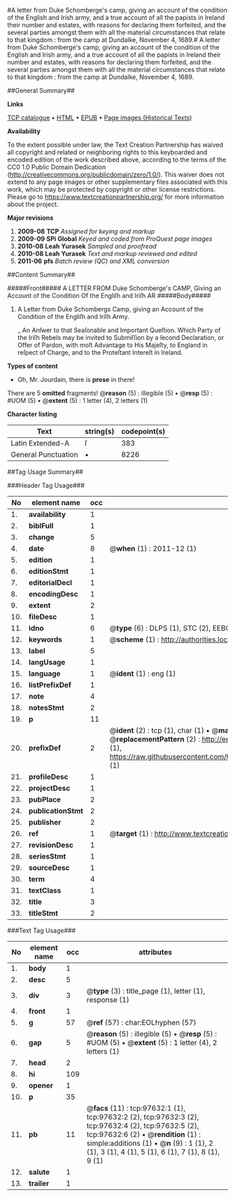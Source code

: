 #A letter from Duke Schomberge's camp, giving an account of the condition of the English and Irish army, and a true account of all the papists in Ireland their number and estates, with reasons for declaring them forfeited, and the several parties amongst them with all the material circumstances that relate to that kingdom : from the camp at Dundalke, November 4, 1689.#
A letter from Duke Schomberge's camp, giving an account of the condition of the English and Irish army, and a true account of all the papists in Ireland their number and estates, with reasons for declaring them forfeited, and the several parties amongst them with all the material circumstances that relate to that kingdom : from the camp at Dundalke, November 4, 1689.

##General Summary##

**Links**

[TCP catalogue](http://www.ota.ox.ac.uk/tcp/)  • 
[HTML](http://tei.it.ox.ac.uk/tcp/Texts-HTML/free/A48/A48054.html)  • 
[EPUB](http://tei.it.ox.ac.uk/tcp/Texts-EPUB/free/A48/A48054.epub) • 
[Page images (Historical Texts)](https://historicaltexts.jisc.ac.uk/eebo-13111108e)

**Availability**

To the extent possible under law, the Text Creation Partnership has waived all copyright and related or neighboring rights to this keyboarded and encoded edition of the work described above, according to the terms of the CC0 1.0 Public Domain Dedication (http://creativecommons.org/publicdomain/zero/1.0/). This waiver does not extend to any page images or other supplementary files associated with this work, which may be protected by copyright or other license restrictions. Please go to https://www.textcreationpartnership.org/ for more information about the project.

**Major revisions**

1. __2009-08__ __TCP__ *Assigned for keying and markup*
1. __2009-09__ __SPi Global__ *Keyed and coded from ProQuest page images*
1. __2010-08__ __Leah Yurasek__ *Sampled and proofread*
1. __2010-08__ __Leah Yurasek__ *Text and markup reviewed and edited*
1. __2011-06__ __pfs__ *Batch review (QC) and XML conversion*

##Content Summary##

#####Front#####
A LETTER FROM Duke Schomberge's CAMP, Giving an Account of the Condition Of the Engliſh and Iriſh AR
#####Body#####

1. A Letter from Duke Schombergs Camp, giving an Account of the Condition of the Engliſh and Iriſh Army.

    _ An Anſwer to that Seaſonable and Important Queſtion. Which Party of the Iriſh Rebels may be invited to Submiſſion by a ſecond Declaration, or Offer of Pardon, with moſt Advantage to His Majeſty, to England in reſpect of Charge, and to the Proteſtant Intereſt in Ireland.

**Types of content**

  * Oh, Mr. Jourdain, there is **prose** in there!

There are 5 **omitted** fragments! 
 @__reason__ (5) : illegible (5)  •  @__resp__ (5) : #UOM (5)  •  @__extent__ (5) : 1 letter (4), 2 letters (1)

**Character listing**


|Text|string(s)|codepoint(s)|
|---|---|---|
|Latin Extended-A|ſ|383|
|General Punctuation|•|8226|

##Tag Usage Summary##

###Header Tag Usage###

|No|element name|occ|attributes|
|---|---|---|---|
|1.|__availability__|1||
|2.|__biblFull__|1||
|3.|__change__|5||
|4.|__date__|8| @__when__ (1) : 2011-12 (1)|
|5.|__edition__|1||
|6.|__editionStmt__|1||
|7.|__editorialDecl__|1||
|8.|__encodingDesc__|1||
|9.|__extent__|2||
|10.|__fileDesc__|1||
|11.|__idno__|6| @__type__ (6) : DLPS (1), STC (2), EEBO-CITATION (1), OCLC (1), VID (1)|
|12.|__keywords__|1| @__scheme__ (1) : http://authorities.loc.gov/ (1)|
|13.|__label__|5||
|14.|__langUsage__|1||
|15.|__language__|1| @__ident__ (1) : eng (1)|
|16.|__listPrefixDef__|1||
|17.|__note__|4||
|18.|__notesStmt__|2||
|19.|__p__|11||
|20.|__prefixDef__|2| @__ident__ (2) : tcp (1), char (1)  •  @__matchPattern__ (2) : ([0-9\-]+):([0-9IVX]+) (1), (.+) (1)  •  @__replacementPattern__ (2) : http://eebo.chadwyck.com/downloadtiff?vid=$1&page=$2 (1), https://raw.githubusercontent.com/textcreationpartnership/Texts/master/tcpchars.xml#$1 (1)|
|21.|__profileDesc__|1||
|22.|__projectDesc__|1||
|23.|__pubPlace__|2||
|24.|__publicationStmt__|2||
|25.|__publisher__|2||
|26.|__ref__|1| @__target__ (1) : http://www.textcreationpartnership.org/docs/. (1)|
|27.|__revisionDesc__|1||
|28.|__seriesStmt__|1||
|29.|__sourceDesc__|1||
|30.|__term__|4||
|31.|__textClass__|1||
|32.|__title__|3||
|33.|__titleStmt__|2||


###Text Tag Usage###

|No|element name|occ|attributes|
|---|---|---|---|
|1.|__body__|1||
|2.|__desc__|5||
|3.|__div__|3| @__type__ (3) : title_page (1), letter (1), response (1)|
|4.|__front__|1||
|5.|__g__|57| @__ref__ (57) : char:EOLhyphen (57)|
|6.|__gap__|5| @__reason__ (5) : illegible (5)  •  @__resp__ (5) : #UOM (5)  •  @__extent__ (5) : 1 letter (4), 2 letters (1)|
|7.|__head__|2||
|8.|__hi__|109||
|9.|__opener__|1||
|10.|__p__|35||
|11.|__pb__|11| @__facs__ (11) : tcp:97632:1 (1), tcp:97632:2 (2), tcp:97632:3 (2), tcp:97632:4 (2), tcp:97632:5 (2), tcp:97632:6 (2)  •  @__rendition__ (1) : simple:additions (1)  •  @__n__ (9) : 1 (1), 2 (1), 3 (1), 4 (1), 5 (1), 6 (1), 7 (1), 8 (1), 9 (1)|
|12.|__salute__|1||
|13.|__trailer__|1||

